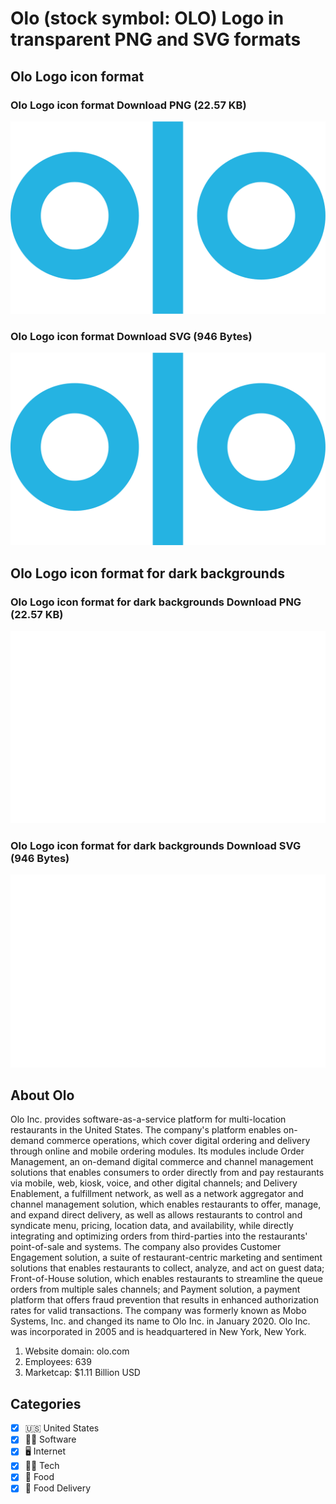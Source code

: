 # Olo (stock symbol: OLO) Logo in transparent PNG and SVG formats

## Olo Logo icon format

### Olo Logo icon format Download PNG (22.57 KB)

![Olo Logo icon format Download PNG (22.57 KB)](/img/orig/OLO-76519241.png)

### Olo Logo icon format Download SVG (946 Bytes)

![Olo Logo icon format Download SVG (946 Bytes)](/img/orig/OLO-dc29210b.svg)

## Olo Logo icon format for dark backgrounds

### Olo Logo icon format for dark backgrounds Download PNG (22.57 KB)

![Olo Logo icon format for dark backgrounds Download PNG (22.57 KB)](/img/orig/OLO.D-43521f1f.png)

### Olo Logo icon format for dark backgrounds Download SVG (946 Bytes)

![Olo Logo icon format for dark backgrounds Download SVG (946 Bytes)](/img/orig/OLO.D-ed438b83.svg)

## About Olo

Olo Inc. provides software-as-a-service platform for multi-location restaurants in the United States. The company's platform enables on-demand commerce operations, which cover digital ordering and delivery through online and mobile ordering modules. Its modules include Order Management, an on-demand digital commerce and channel management solutions that enables consumers to order directly from and pay restaurants via mobile, web, kiosk, voice, and other digital channels; and Delivery Enablement, a fulfillment network, as well as a network aggregator and channel management solution, which enables restaurants to offer, manage, and expand direct delivery, as well as allows restaurants to control and syndicate menu, pricing, location data, and availability, while directly integrating and optimizing orders from third-parties into the restaurants' point-of-sale and systems. The company also provides Customer Engagement solution, a suite of restaurant-centric marketing and sentiment solutions that enables restaurants to collect, analyze, and act on guest data; Front-of-House solution, which enables restaurants to streamline the queue orders from multiple sales channels; and Payment solution, a payment platform that offers fraud prevention that results in enhanced authorization rates for valid transactions. The company was formerly known as Mobo Systems, Inc. and changed its name to Olo Inc. in January 2020. Olo Inc. was incorporated in 2005 and is headquartered in New York, New York.

1. Website domain: olo.com
2. Employees: 639
3. Marketcap: $1.11 Billion USD


## Categories
- [x] 🇺🇸 United States
- [x] 👨‍💻 Software
- [x] 🖥️ Internet
- [x] 👩‍💻 Tech
- [x] 🍴 Food
- [x] 🥡 Food Delivery
